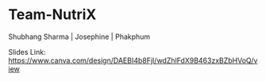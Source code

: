 # Team-NutriX
Shubhang Sharma | Josephine | Phakphum


Slides Link: https://www.canva.com/design/DAEBI4b8FjI/wdZhlFdX9B463zxBZbHVoQ/view
